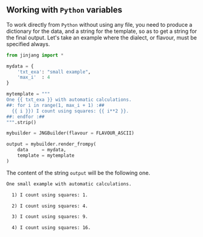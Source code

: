 Working with `Python` variables
-------------------------------

To work directly from `Python` without using any file, you need to produce a dictionary for the data, and a string for the template, so as to get a string for the final output. Let's take an example where the dialect, or flavour, must be specified always.

~~~python
from jinjang import *

mydata = {
    'txt_exa': "small example",
    'max_i'  : 4
}

mytemplate = """
One {{ txt_exa }} with automatic calculations.
##: for i in range(1, max_i + 1) :##
  {{ i }}) I count using squares: {{ i**2 }}.
##: endfor :##
""".strip()

mybuilder = JNGBuilder(flavour = FLAVOUR_ASCII)

output = mybuilder.render_frompy(
    data     = mydata,
    template = mytemplate
)
~~~


The content of the string `output` will be the following one.

~~~markdown
One small example with automatic calculations.

  1) I count using squares: 1.

  2) I count using squares: 4.

  3) I count using squares: 9.

  4) I count using squares: 16.

~~~
